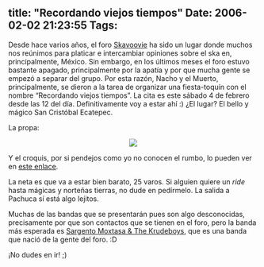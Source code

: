 title: "Recordando viejos tiempos"
Date: 2006-02-02 21:23:55
Tags: 
---
Desde hace varios años, el foro <a target="_blank" href="http://mx.groups.yahoo.com/group/skavoovie">Skavoovie</a> ha sido un lugar donde muchos nos reúnimos para platicar e intercambiar opiniones sobre el ska en, principalmente, México. Sin embargo, en los últimos meses el foro estuvo bastante apagado, principalmente por la apatía y por que mucha gente se empezó a separar del grupo. Por esta razón, Nacho y el Muerto, principalmente, se dieron a la tarea de organizar una fiesta-toquín con el nombre &#8220;Recordando viejos tiempos&#8221;. La cita es este sábado 4 de febrero desde las 12 del día. Definitivamente voy a estar ahí :) ¿El lugar? El bello y mágico San Cristóbal Ecatepec.

La propa:

<p align="center"><img src="http://groups.msn.com/isapi/fetch.dll?action=MyPhotos_GetPubPhoto&amp;PhotoID=nJwAAAK0MTcc4yhSzPYjpzP00!J6tGJ3JWq4rEHz3Lt!Xen289WbW!Kt4slKby7eVMiXO!sMysME"/></p>
<p align="left">Y el croquis, por si pendejos como yo no conocen el rumbo, lo pueden ver en <a target="_blank" href="http://groups.msn.com/isapi/fetch.dll?action=MyPhotos_GetPubPhoto&amp;PhotoID=nJwAAAFIMELyd*VTqjpsaQaqnyHUyIZLFD16RuPLmrkddeU8iaJmSp9oohJNmllhYy3hQ77ePGKs">este enlace</a>.</p>
<p align="left">La neta es que va a estar bien barato, 25 varos. Si alguien quiere un <em>ride</em> hasta mágicas y norteñas tierras, no dude en pedírmelo. La salida a Pachuca sí está algo lejitos.</p>
<p align="left">Muchas de las bandas que se presentarán pues son algo desconocidas, precisamente por que son contactos que se tienen en el foro, pero la banda más esperada es <a target="_blank" href="http://groups.msn.com/Sargentomoxtasathekrudeboys/">Sargento Moxtasa &amp; The Krudeboys</a>, que es una banda que nació de la gente del foro. :D</p>
<p align="left">¡No dudes en ir!  ;) </p>
